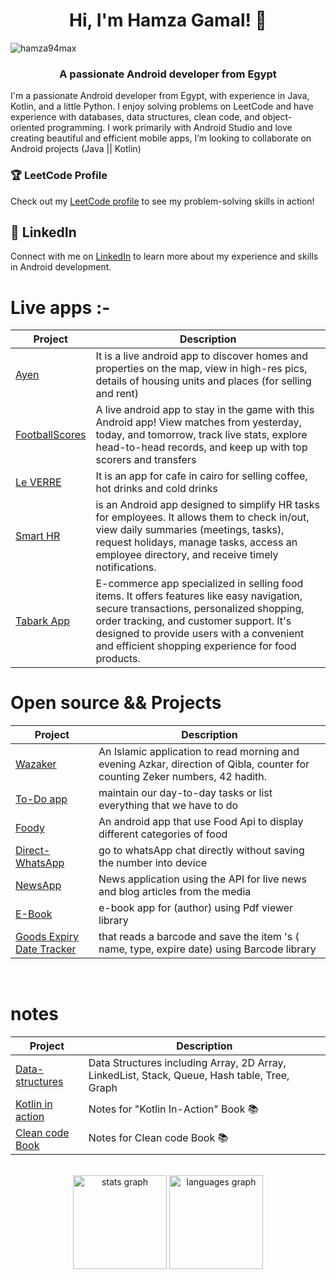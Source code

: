 
<h1 align="center">Hi, I'm Hamza Gamal! 👋</h1>

<p align="left"> <img src="https://komarev.com/ghpvc/?username=hamza94max&label=Profile%20views&color=0e75b6&style=flat" alt="hamza94max" /> </p>

###
<h3 align="center">A passionate Android developer from Egypt</h3>

<p align="left">I'm a passionate Android developer from Egypt, with experience in Java, Kotlin, and a little Python. I enjoy solving problems on LeetCode and have experience with databases, data structures, clean code, and object-oriented programming. I work primarily with Android Studio and love creating beautiful and efficient mobile apps, I’m looking to collaborate on Android projects (Java || Kotlin)</p>



<h3 align="left">🏆 LeetCode Profile</h3>

Check out my [LeetCode profile](https://leetcode.com/hamza94/) to see my problem-solving skills in action!



## 🔗 LinkedIn
Connect with me on [LinkedIn](https://www.linkedin.com/in/hamza-gamal-50ba21176/) to learn more about my experience and skills in Android development.
<br>

# Live apps :-
| Project        | Description |
| ---            | --- |
| [Ayen](https://github.com/hamza94max/Ayen) |It is a live android app to discover homes and properties on the map, view in high-res pics, details of housing units and places (for selling and rent) |
| [FootballScores](https://github.com/hamza94max/FootballScores) |A live android app to stay in the game with this Android app! View matches from yesterday, today, and tomorrow, track live stats, explore head-to-head records, and keep up with top scorers and transfers |
| [Le VERRE](https://play.google.com/store/apps/details?id=com.scheme.leverre&hl=en) |It is an app for cafe in cairo for selling coffee, hot drinks and cold drinks |
| [Smart HR](https://play.google.com/store/apps/details?id=com.scheme.leverrehr&hl=en) |is an Android app designed to simplify HR tasks for employees. It allows them to check in/out, view daily summaries (meetings, tasks), request holidays, manage tasks, access an employee directory, and receive timely notifications. |
| [Tabark App](https://play.google.com/store/apps/details?id=com.scheme.tabark&hl=en_US) |E-commerce app specialized in selling food items. It offers features like easy navigation, secure transactions, personalized shopping, order tracking, and customer support. It's designed to provide users with a convenient and efficient shopping experience for food products. |




# Open source && Projects
| Project        | Description |
| ---            | --- |
| [Wazaker](https://github.com/hamza94max/Wazaker) | An Islamic application to read morning and evening Azkar, direction of Qibla, counter for counting Zeker numbers, 42 hadith. |
| [To-Do app](https://github.com/hamza94max/To-Do-App) | maintain our day-to-day tasks or list everything that we have to do |
|[Foody](https://github.com/hamza94max/Foody)| An android app that use Food Api to display different categories of food|
|[Direct-WhatsApp](https://github.com/hamza94max/Direct-WhatsApp)| go to whatsApp chat directly without saving the number into device|
|[NewsApp](https://github.com/hamza94max/NewsApp)| News application using the API for live news and blog articles from the media|
|[E-Book](https://github.com/hamza94max/e-book-)| e-book app for (author) using Pdf viewer library|
|[Goods Expiry Date Tracker](https://github.com/hamza94max/BarCode)|  that reads a barcode and save the item 's ( name, type, expire date) using Barcode library|

<br>  




# notes
| Project        | Description |
| ---            | --- |
| [Data-structures](https://github.com/hamza94max/Data-structures)  | Data Structures including Array, 2D Array, LinkedList, Stack, Queue, Hash table, Tree, Graph |
| [Kotlin in action ](https://github.com/hamza94max/Kotlin-In-Action-Book-) | Notes for "Kotlin In-Action" Book 📚
| [Clean code Book](https://github.com/hamza94max/Clean-Code-) | Notes for Clean code Book  📚



<br> 

<div align="center">
  <img src="https://github-readme-stats.vercel.app/api?hide_title=false&hide_rank=false&show_icons=true&include_all_commits=true&count_private=true&disable_animations=false&theme=dracula&locale=en&hide_border=false&username=hamza94max" height="150" alt="stats graph"  />
  <img src="https://github-readme-stats.vercel.app/api/top-langs?locale=en&hide_title=false&layout=compact&card_width=320&langs_count=5&theme=dracula&hide_border=false&username=hamza94max" height="150" alt="languages graph"  />
</div>

